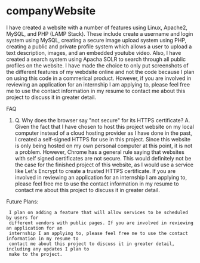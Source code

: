 # companyWebsite
I have created a website with a number of features using Linux, Apache2, MySQL, and PHP (LAMP Stack). These include create a username and login system using MySQL, creating a secure image upload system using PHP, creating a public and private profile system which allows a user to upload a text description, images, and
an embedded youtube video. Also, I have created a search system using Apacha SOLR to search through all public profiles on the website. I have made the choice to 
only put screenshots of the different features of my webdsite online and not the code because I plan on using this code in a commerical product. However, if you are involved in reviewing an application for an internship I am applying to, please feel free me to use the contact information in my resume to contact me about this project to discuss it in greater detail.




FAQ

1.
    Q. Why does the browser say "not secure" for its HTTPS certificate?
    A. Given the fact that I have chosen to host this project website on my local computer instead of
       a cloud hosting provider as I have done in the past, I created a self-signed HTTPS for use in 
       this project. Since this website is only being hosted on my own personal computer at this
       point, it is not a problem. However, Chrome has a general rule saying that websites with self
       signed certificates are not secure. This would definitely not be the case for the finished
       project of this website, as I would use a service like Let's Encrypt to create a trusted
       HTTPS certificate. If you are involved in reviewing an application for an internship I am
       applying to, please feel free me to use the contact information in my resume to contact me 
       about this project to discuss it in greater detail.
   
   
   
      
 Future Plans:
 
 
 
     I plan on adding a feature that will allow services to be scheduled by users for
     different vendors with public pages. If you are involved in reviewing an application for an 
     internship I am applying to, please feel free me to use the contact information in my resume to 
     contact me about this project to discuss it in greater detail, including any updates I plan to
     make to the project.
     
